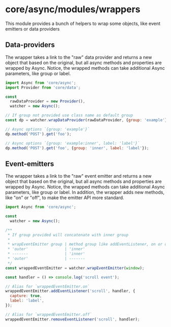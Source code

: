 # core/async/modules/wrappers

This module provides a bunch of helpers to wrap some objects, like event emitters or data providers

## Data-providers

The wrapper takes a link to the "raw" data provider and returns a new object that based on the original, but all async methods and properties are wrapped by Async. Notice, the wrapped methods can take additional Async parameters, like group or label.

```js
import Async from 'core/async';
import Provider from 'core/data';

const
  rawDataProvider = new Provider(),
  watcher = new Async();

// If group not provided use class name as default group
const dp = watcher.wrapDataProvider(rawDataProvider, {group: 'example'});

// Async options `{group: 'example'}`
dp.method('POST').get('foo');

// Async options `{group: 'example:inner', label: 'label'}`
dp.method('POST').get('foo', {group: 'inner', label: 'label'});
```

## Event-emitters

The wrapper takes a link to the "raw" event emitter and returns a new object that based on the original, but all async methods and properties are wrapped by Async. Notice, the wrapped methods can take additional Async parameters, like group or label. In addition, the wrapper adds new methods, like "on" or "off", to make the emitter API more standard.

```js
import Async from 'core/async';

const
  watcher = new Async();

/**
 * If group provided will concatenate with inner group
 * 
 * wrapEventEmitter group | method group like addEventListener, on or once | result
 * 'outer'                | 'inner'                                        | 'outer:inner'
 * -------                | 'inner'                                        | 'inner'
 * 'outer'                | -------                                        | 'outer'
 */ 
const wrappedEventEmitter = watcher.wrapEventEmitter(window);

const handler = () => console.log('scroll event');

// Alias for `wrappedEventEmitter.on`
wrappedEventEmitter.addEventListener('scroll', handler, {
  capture: true,
  label: 'label',
});

// Alias for `wrappedEventEmitter.off`
wrappedEventEmitter.removeEventListener('scroll', handler);
```
